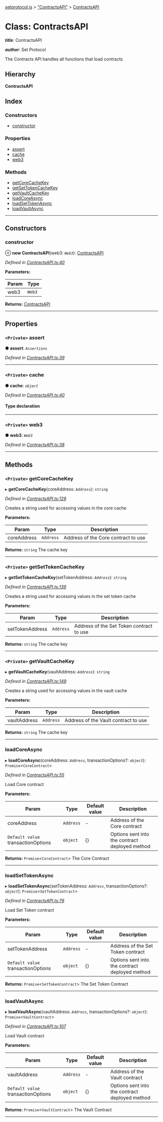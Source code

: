 [setprotocol.js](../README.md) > ["ContractsAPI"](../modules/_contractsapi_.md) > [ContractsAPI](../classes/_contractsapi_.contractsapi.md)

# Class: ContractsAPI

*__title__*: ContractsAPI

*__author__*: Set Protocol

The Contracts API handles all functions that load contracts

## Hierarchy

**ContractsAPI**

## Index

### Constructors

* [constructor](_contractsapi_.contractsapi.md#constructor)

### Properties

* [assert](_contractsapi_.contractsapi.md#assert)
* [cache](_contractsapi_.contractsapi.md#cache)
* [web3](_contractsapi_.contractsapi.md#web3)

### Methods

* [getCoreCacheKey](_contractsapi_.contractsapi.md#getcorecachekey)
* [getSetTokenCacheKey](_contractsapi_.contractsapi.md#getsettokencachekey)
* [getVaultCacheKey](_contractsapi_.contractsapi.md#getvaultcachekey)
* [loadCoreAsync](_contractsapi_.contractsapi.md#loadcoreasync)
* [loadSetTokenAsync](_contractsapi_.contractsapi.md#loadsettokenasync)
* [loadVaultAsync](_contractsapi_.contractsapi.md#loadvaultasync)

---

## Constructors

<a id="constructor"></a>

###  constructor

⊕ **new ContractsAPI**(web3: *`Web3`*): [ContractsAPI](_contractsapi_.contractsapi.md)

*Defined in [ContractsAPI.ts:40](https://github.com/SetProtocol/setProtocol.js/blob/0711ab2/src/api/ContractsAPI.ts#L40)*

**Parameters:**

| Param | Type |
| ------ | ------ |
| web3 | `Web3` |

**Returns:** [ContractsAPI](_contractsapi_.contractsapi.md)

___

## Properties

<a id="assert"></a>

### `<Private>` assert

**● assert**: *`Assertions`*

*Defined in [ContractsAPI.ts:39](https://github.com/SetProtocol/setProtocol.js/blob/0711ab2/src/api/ContractsAPI.ts#L39)*

___
<a id="cache"></a>

### `<Private>` cache

**● cache**: *`object`*

*Defined in [ContractsAPI.ts:40](https://github.com/SetProtocol/setProtocol.js/blob/0711ab2/src/api/ContractsAPI.ts#L40)*

#### Type declaration

[contractName: `string`]: `ContractWrapper`

___
<a id="web3"></a>

### `<Private>` web3

**● web3**: *`Web3`*

*Defined in [ContractsAPI.ts:38](https://github.com/SetProtocol/setProtocol.js/blob/0711ab2/src/api/ContractsAPI.ts#L38)*

___

## Methods

<a id="getcorecachekey"></a>

### `<Private>` getCoreCacheKey

▸ **getCoreCacheKey**(coreAddress: *`Address`*): `string`

*Defined in [ContractsAPI.ts:129](https://github.com/SetProtocol/setProtocol.js/blob/0711ab2/src/api/ContractsAPI.ts#L129)*

Creates a string used for accessing values in the core cache

**Parameters:**

| Param | Type | Description |
| ------ | ------ | ------ |
| coreAddress | `Address` |  Address of the Core contract to use |

**Returns:** `string`
The cache key

___
<a id="getsettokencachekey"></a>

### `<Private>` getSetTokenCacheKey

▸ **getSetTokenCacheKey**(setTokenAddress: *`Address`*): `string`

*Defined in [ContractsAPI.ts:139](https://github.com/SetProtocol/setProtocol.js/blob/0711ab2/src/api/ContractsAPI.ts#L139)*

Creates a string used for accessing values in the set token cache

**Parameters:**

| Param | Type | Description |
| ------ | ------ | ------ |
| setTokenAddress | `Address` |  Address of the Set Token contract to use |

**Returns:** `string`
The cache key

___
<a id="getvaultcachekey"></a>

### `<Private>` getVaultCacheKey

▸ **getVaultCacheKey**(vaultAddress: *`Address`*): `string`

*Defined in [ContractsAPI.ts:149](https://github.com/SetProtocol/setProtocol.js/blob/0711ab2/src/api/ContractsAPI.ts#L149)*

Creates a string used for accessing values in the vault cache

**Parameters:**

| Param | Type | Description |
| ------ | ------ | ------ |
| vaultAddress | `Address` |  Address of the Vault contract to use |

**Returns:** `string`
The cache key

___
<a id="loadcoreasync"></a>

###  loadCoreAsync

▸ **loadCoreAsync**(coreAddress: *`Address`*, transactionOptions?: *`object`*): `Promise`<`CoreContract`>

*Defined in [ContractsAPI.ts:55](https://github.com/SetProtocol/setProtocol.js/blob/0711ab2/src/api/ContractsAPI.ts#L55)*

Load Core contract

**Parameters:**

| Param | Type | Default value | Description |
| ------ | ------ | ------ | ------ |
| coreAddress | `Address` | - |  Address of the Core contract |
| `Default value` transactionOptions | `object` |  {} |  Options sent into the contract deployed method |

**Returns:** `Promise`<`CoreContract`>
The Core Contract

___
<a id="loadsettokenasync"></a>

###  loadSetTokenAsync

▸ **loadSetTokenAsync**(setTokenAddress: *`Address`*, transactionOptions?: *`object`*): `Promise`<`SetTokenContract`>

*Defined in [ContractsAPI.ts:79](https://github.com/SetProtocol/setProtocol.js/blob/0711ab2/src/api/ContractsAPI.ts#L79)*

Load Set Token contract

**Parameters:**

| Param | Type | Default value | Description |
| ------ | ------ | ------ | ------ |
| setTokenAddress | `Address` | - |  Address of the Set Token contract |
| `Default value` transactionOptions | `object` |  {} |  Options sent into the contract deployed method |

**Returns:** `Promise`<`SetTokenContract`>
The Set Token Contract

___
<a id="loadvaultasync"></a>

###  loadVaultAsync

▸ **loadVaultAsync**(vaultAddress: *`Address`*, transactionOptions?: *`object`*): `Promise`<`VaultContract`>

*Defined in [ContractsAPI.ts:107](https://github.com/SetProtocol/setProtocol.js/blob/0711ab2/src/api/ContractsAPI.ts#L107)*

Load Vault contract

**Parameters:**

| Param | Type | Default value | Description |
| ------ | ------ | ------ | ------ |
| vaultAddress | `Address` | - |  Address of the Vault contract |
| `Default value` transactionOptions | `object` |  {} |  Options sent into the contract deployed method |

**Returns:** `Promise`<`VaultContract`>
The Vault Contract

___

